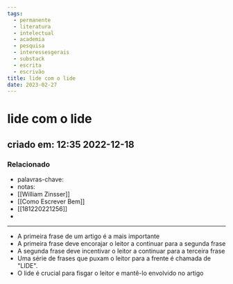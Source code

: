 ```yaml
---
tags:
  - permanente
  - literatura
  - intelectual
  - academia
  - pesquisa
  - interessesgerais
  - substack
  - escrita
  - escrivão
title: lide com o lide
date: 2023-02-27
---
```

# lide com o lide
## criado em: 12:35 2022-12-18

### Relacionado
- palavras-chave: 
- notas: 
- [[William Zinsser]]
- [[Como Escrever Bem]]
- [[181220221256]]
- 
---
- A primeira frase de um artigo é a mais importante
- A primeira frase deve encorajar o leitor a continuar para a segunda frase
- A segunda frase deve incentivar o leitor a continuar para a terceira frase
- Uma série de frases que puxam o leitor para a frente é chamada de "LIDE".
- O lide é crucial para fisgar o leitor e mantê-lo envolvido no artigo